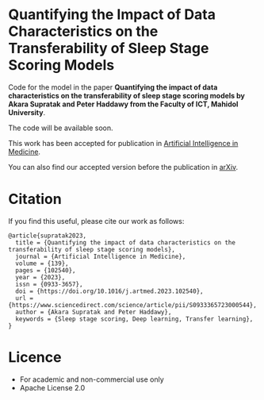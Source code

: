 # Quantifying the Impact of Data Characteristics on the Transferability of Sleep Stage Scoring Models

Code for the model in the paper **Quantifying the impact of data characteristics on the transferability of sleep stage scoring models by Akara Supratak and Peter Haddawy from the Faculty of ICT, Mahidol University**.

The code will be available soon.

This work has been accepted for publication in [Artificial Intelligence in Medicine](https://doi.org/10.1016/j.artmed.2023.102540).

You can also find our accepted version before the publication in [arXiv](https://arxiv.org/abs/2304.06033).

# Citation
If you find this useful, please cite our work as follows:

    @article{supratak2023,
      title = {Quantifying the impact of data characteristics on the transferability of sleep stage scoring models},
      journal = {Artificial Intelligence in Medicine},
      volume = {139},
      pages = {102540},
      year = {2023},
      issn = {0933-3657},
      doi = {https://doi.org/10.1016/j.artmed.2023.102540},
      url = {https://www.sciencedirect.com/science/article/pii/S0933365723000544},
      author = {Akara Supratak and Peter Haddawy},
      keywords = {Sleep stage scoring, Deep learning, Transfer learning},
    }

# Licence
* For academic and non-commercial use only
* Apache License 2.0
